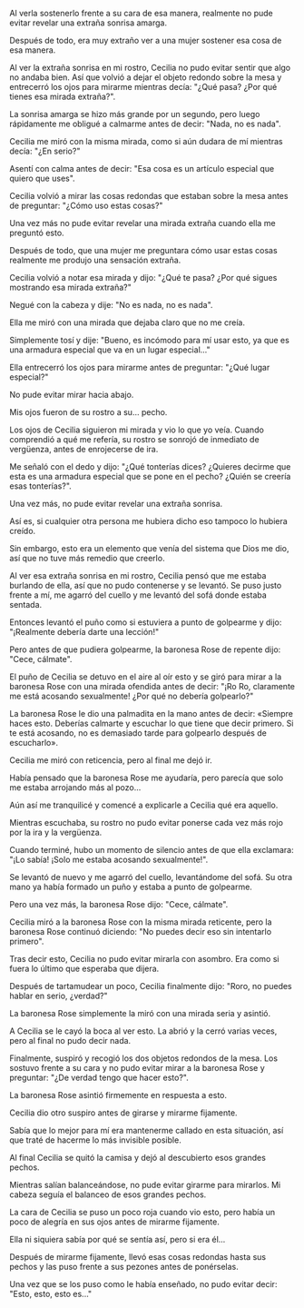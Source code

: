 
Al verla sostenerlo frente a su cara de esa manera, realmente no pude evitar revelar una extraña sonrisa amarga.

Después de todo, era muy extraño ver a una mujer sostener esa cosa de esa manera.

Al ver la extraña sonrisa en mi rostro, Cecilia no pudo evitar sentir que algo no andaba bien. Así que volvió a dejar el objeto redondo sobre la mesa y entrecerró los ojos para mirarme mientras decía: "¿Qué pasa? ¿Por qué tienes esa mirada extraña?".

La sonrisa amarga se hizo más grande por un segundo, pero luego rápidamente me obligué a calmarme antes de decir: "Nada, no es nada".

Cecilia me miró con la misma mirada, como si aún dudara de mí mientras decía: "¿En serio?"

Asentí con calma antes de decir: "Esa cosa es un artículo especial que quiero que uses".

Cecilia volvió a mirar las cosas redondas que estaban sobre la mesa antes de preguntar: "¿Cómo uso estas cosas?"

Una vez más no pude evitar revelar una mirada extraña cuando ella me preguntó esto.

Después de todo, que una mujer me preguntara cómo usar estas cosas realmente me produjo una sensación extraña.

Cecilia volvió a notar esa mirada y dijo: "¿Qué te pasa? ¿Por qué sigues mostrando esa mirada extraña?"

Negué con la cabeza y dije: "No es nada, no es nada".

Ella me miró con una mirada que dejaba claro que no me creía.

Simplemente tosí y dije: "Bueno, es incómodo para mí usar esto, ya que es una armadura especial que va en un lugar especial..."

Ella entrecerró los ojos para mirarme antes de preguntar: "¿Qué lugar especial?"

No pude evitar mirar hacia abajo.

Mis ojos fueron de su rostro a su… pecho.

Los ojos de Cecilia siguieron mi mirada y vio lo que yo veía. Cuando comprendió a qué me refería, su rostro se sonrojó de inmediato de vergüenza, antes de enrojecerse de ira.

Me señaló con el dedo y dijo: "¿Qué tonterías dices? ¿Quieres decirme que esta es una armadura especial que se pone en el pecho? ¿Quién se creería esas tonterías?".

Una vez más, no pude evitar revelar una extraña sonrisa.

Así es, si cualquier otra persona me hubiera dicho eso tampoco lo hubiera creído.

Sin embargo, esto era un elemento que venía del sistema que Dios me dio, así que no tuve más remedio que creerlo.

Al ver esa extraña sonrisa en mi rostro, Cecilia pensó que me estaba burlando de ella, así que no pudo contenerse y se levantó. Se puso justo frente a mí, me agarró del cuello y me levantó del sofá donde estaba sentada.

Entonces levantó el puño como si estuviera a punto de golpearme y dijo: "¡Realmente debería darte una lección!"

Pero antes de que pudiera golpearme, la baronesa Rose de repente dijo: "Cece, cálmate".

El puño de Cecilia se detuvo en el aire al oír esto y se giró para mirar a la baronesa Rose con una mirada ofendida antes de decir: "¡Ro Ro, claramente me está acosando sexualmente! ¿Por qué no debería golpearlo?"

La baronesa Rose le dio una palmadita en la mano antes de decir: «Siempre haces esto. Deberías calmarte y escuchar lo que tiene que decir primero. Si te está acosando, no es demasiado tarde para golpearlo después de escucharlo».

Cecilia me miró con reticencia, pero al final me dejó ir.

Había pensado que la baronesa Rose me ayudaría, pero parecía que solo me estaba arrojando más al pozo…

Aún así me tranquilicé y comencé a explicarle a Cecilia qué era aquello.

Mientras escuchaba, su rostro no pudo evitar ponerse cada vez más rojo por la ira y la vergüenza.

Cuando terminé, hubo un momento de silencio antes de que ella exclamara: "¡Lo sabía! ¡Solo me estaba acosando sexualmente!".

Se levantó de nuevo y me agarró del cuello, levantándome del sofá. Su otra mano ya había formado un puño y estaba a punto de golpearme.

Pero una vez más, la baronesa Rose dijo: "Cece, cálmate".

Cecilia miró a la baronesa Rose con la misma mirada reticente, pero la baronesa Rose continuó diciendo: "No puedes decir eso sin intentarlo primero".

Tras decir esto, Cecilia no pudo evitar mirarla con asombro. Era como si fuera lo último que esperaba que dijera.

Después de tartamudear un poco, Cecilia finalmente dijo: "Roro, no puedes hablar en serio, ¿verdad?"

La baronesa Rose simplemente la miró con una mirada seria y asintió.

A Cecilia se le cayó la boca al ver esto. La abrió y la cerró varias veces, pero al final no pudo decir nada.

Finalmente, suspiró y recogió los dos objetos redondos de la mesa. Los sostuvo frente a su cara y no pudo evitar mirar a la baronesa Rose y preguntar: "¿De verdad tengo que hacer esto?".

La baronesa Rose asintió firmemente en respuesta a esto.

Cecilia dio otro suspiro antes de girarse y mirarme fijamente.

Sabía que lo mejor para mí era mantenerme callado en esta situación, así que traté de hacerme lo más invisible posible.

Al final Cecilia se quitó la camisa y dejó al descubierto esos grandes pechos.

Mientras salían balanceándose, no pude evitar girarme para mirarlos. Mi cabeza seguía el balanceo de esos grandes pechos.

La cara de Cecilia se puso un poco roja cuando vio esto, pero había un poco de alegría en sus ojos antes de mirarme fijamente.

Ella ni siquiera sabía por qué se sentía así, pero si era él...

Después de mirarme fijamente, llevó esas cosas redondas hasta sus pechos y las puso frente a sus pezones antes de ponérselas.

Una vez que se los puso como le había enseñado, no pudo evitar decir: "Esto, esto, esto es..."